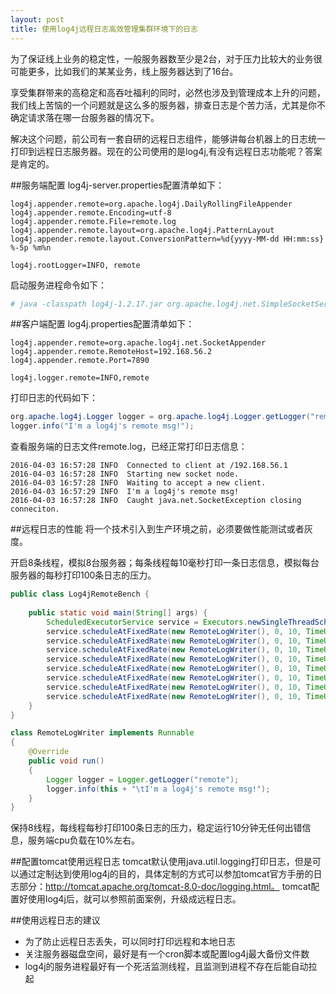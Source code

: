 ```yaml
---
layout: post
title: 使用log4j远程日志高效管理集群环境下的日志
---
```

为了保证线上业务的稳定性，一般服务器数至少是2台，对于压力比较大的业务很可能更多，比如我们的某某业务，线上服务器达到了16台。

享受集群带来的高稳定和高吞吐福利的同时，必然也涉及到管理成本上升的问题，我们线上苦恼的一个问题就是这么多的服务器，排查日志是个苦力活，尤其是你不确定请求落在哪一台服务器的情况下。

解决这个问题，前公司有一套自研的远程日志组件，能够讲每台机器上的日志统一打印到远程日志服务器。现在的公司使用的是log4j,有没有远程日志功能呢？答案是肯定的。

##服务端配置
log4j-server.properties配置清单如下：
```
log4j.appender.remote=org.apache.log4j.DailyRollingFileAppender
log4j.appender.remote.Encoding=utf-8
log4j.appender.remote.File=remote.log
log4j.appender.remote.layout=org.apache.log4j.PatternLayout
log4j.appender.remote.layout.ConversionPattern=%d{yyyy-MM-dd HH:mm:ss} %-5p %m%n

log4j.rootLogger=INFO, remote
```
启动服务进程命令如下：
```bash
# java -classpath log4j-1.2.17.jar org.apache.log4j.net.SimpleSocketServer 7890 log4j-server.properties
```

##客户端配置
log4j.properties配置清单如下：
```
log4j.appender.remote=org.apache.log4j.net.SocketAppender
log4j.appender.remote.RemoteHost=192.168.56.2
log4j.appender.remote.Port=7890

log4j.logger.remote=INFO,remote
```

打印日志的代码如下：
```java
org.apache.log4j.Logger logger = org.apache.log4j.Logger.getLogger("remote");
logger.info("I'm a log4j's remote msg!");
```

查看服务端的日志文件remote.log，已经正常打印日志信息：
```
2016-04-03 16:57:28 INFO  Connected to client at /192.168.56.1
2016-04-03 16:57:28 INFO  Starting new socket node.
2016-04-03 16:57:28 INFO  Waiting to accept a new client.
2016-04-03 16:57:29 INFO  I'm a log4j's remote msg!
2016-04-03 16:57:28 INFO  Caught java.net.SocketException closing conneciton.
```

##远程日志的性能
将一个技术引入到生产环境之前，必须要做性能测试或者灰度。

开启8条线程，模拟8台服务器；每条线程每10毫秒打印一条日志信息，模拟每台服务器的每秒打印100条日志的压力。
```java
public class Log4jRemoteBench {
	
	public static void main(String[] args) {
		ScheduledExecutorService service = Executors.newSingleThreadScheduledExecutor();  
		service.scheduleAtFixedRate(new RemoteLogWriter(), 0, 10, TimeUnit.MILLISECONDS);
		service.scheduleAtFixedRate(new RemoteLogWriter(), 0, 10, TimeUnit.MILLISECONDS);
		service.scheduleAtFixedRate(new RemoteLogWriter(), 0, 10, TimeUnit.MILLISECONDS);
		service.scheduleAtFixedRate(new RemoteLogWriter(), 0, 10, TimeUnit.MILLISECONDS);
		service.scheduleAtFixedRate(new RemoteLogWriter(), 0, 10, TimeUnit.MILLISECONDS);
		service.scheduleAtFixedRate(new RemoteLogWriter(), 0, 10, TimeUnit.MILLISECONDS);
		service.scheduleAtFixedRate(new RemoteLogWriter(), 0, 10, TimeUnit.MILLISECONDS);
		service.scheduleAtFixedRate(new RemoteLogWriter(), 0, 10, TimeUnit.MILLISECONDS);
	}
}

class RemoteLogWriter implements Runnable
{
	@Override
	public void run()
	{
		Logger logger = Logger.getLogger("remote");
		logger.info(this + "\tI'm a log4j's remote msg!");
	}
}
```
保持8线程，每线程每秒打印100条日志的压力，稳定运行10分钟无任何出错信息，服务端cpu负载在10%左右。

##配置tomcat使用远程日志
tomcat默认使用java.util.logging打印日志，但是可以通过定制达到使用log4j的目的，具体定制的方式可以参加tomcat官方手册的日志部分：http://tomcat.apache.org/tomcat-8.0-doc/logging.html。
tomcat配置好使用log4j后，就可以参照前面案例，升级成远程日志。

##使用远程日志的建议
* 为了防止远程日志丢失，可以同时打印远程和本地日志
* 关注服务器磁盘空间，最好是有一个cron脚本或配置log4j最大备份文件数
* log4j的服务进程最好有一个死活监测线程，且监测到进程不存在后能自动拉起

